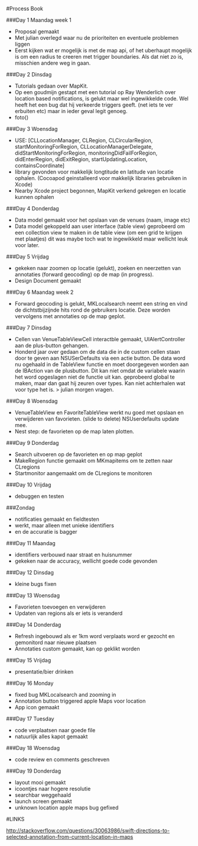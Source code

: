 #Process Book

###Day 1 Maandag week 1
- Proposal gemaakt
- Met julian overlegd waar nu de prioriteiten en eventuele problemen liggen
- Eerst kijken wat er mogelijk is met de map api, of het uberhaupt mogelijk is om een radius te creeren met trigger boundaries. Als dat niet zo is, misschien andere weg in gaan.

###Day 2 Dinsdag

- Tutorials gedaan over MapKit.
- Op een goudmijn gestapt met een tutorial op Ray Wenderlich over location based notifications, is gelukt maar wel ingewikkelde code. Wel heeft het een bug dat hij verkeerde triggers geeft. (net iets te ver erbuiten etc) maar in ieder geval legit genoeg.
- foto()

###Day 3 Woensdag

- USE: [CLLocationManager, CLRegion, CLCircularRegion, startMonitoringForRegion, CLLocationManagerDelegate, didStartMonitoringForRegion, monitoringDidFailForRegion, didEnterRegion, didExitRegion, startUpdatingLocation, containsCoordinate]
- library gevonden voor makkelijk longtitude en latitude van locatie ophalen. (Cocoapod geinstalleerd voor makkelijk libraries gebruiken in Xcode)
- Nearby Xcode project begonnen, MapKit verkend gekregen en locatie kunnen ophalen

###Day 4 Donderdag 

- Data model gemaakt voor het opslaan van de venues (naam, image etc)
- Data model gekoppeld aan user interface (table view) geprobeerd om een collection view te maken in de table view (om een grid te krijgen met plaatjes) dit was maybe toch wat te ingewikkeld maar wellicht leuk voor later.

###Day 5 Vrijdag
- gekeken naar zoomen op locatie (gelukt), zoeken en neerzetten van annotaties (forward geocoding) op de map (in progress). 
- Design Document gemaakt

###Day 6 Maandag week 2
- Forward geocoding is gelukt, MKLocalsearch neemt een string en vind de dichtstbijzijnde hits rond de gebruikers locatie. Deze worden vervolgens met annotaties op de map geplot.

###Day 7 Dinsdag 

- Cellen van VenueTableViewCell interactble gemaakt, UIAlertController aan de plus-button gehangen. 
- Honderd jaar over gedaan om de data die in de custom cellen staan door te geven aan NSUSerDefaults via een actie button. De data word nu ogehaald in de TableView functie en moet doorgegeven worden aan de IBAction van de plusbutton. Dit kan niet omdat de variabele waarin het word opgeslagen niet de functie uit kan. geprobeerd global te maken, maar dan gaat hij zeuren over types. Kan niet achterhalen wat voor type het is. > julian morgen vragen.

###Day 8 Woensdag
- VenueTableView en FavoriteTableView werkt nu goed met opslaan en verwijderen van favorieten. (slide to delete) NSUserdefaults update mee.
- Nest step: de favorieten op de map laten plotten. 

###Day 9 Donderdag
- Search uitvoeren op de favorieten en op map geplot
- MakeRegion functie gemaakt om MKmapitems om te zetten naar CLregions
- Startmonitor aangemaakt om de CLregions te monitoren

###Day 10 Vrijdag
- debuggen en testen

###Zondag 
- notificaties gemaakt en fieldtesten 
- werkt, maar alleen met unieke identifiers
- en de accuratie is bagger

###Day 11 Maandag
- identifiers verbouwd naar straat en huisnummer
- gekeken naar de accuracy, wellicht goede code gevonden

###Day 12 Dinsdag
- kleine bugs fixen

###Day 13 Woensdag
- Favorieten toevoegen en verwijderen
- Updaten van regions als er iets is veranderd

###Day 14 Donderdag 
- Refresh ingebouwd als er 1km word verplaats word er gezocht en gemonitord naar nieuwe plaatsen
- Annotaties custom gemaakt, kan op geklikt worden

###Day 15 Vrijdag 

- presentatie/bier drinken

###Day 16 Monday 

- fixed bug MKLocalsearch and zooming in
- Annotation button triggered apple Maps voor location
- App icon gemaakt

###Day 17 Tuesday

- code verplaatsen naar goede file
- natuurlijk alles kapot gemaakt

###Day 18 Woensdag

- code review en comments geschreven

###Day 19 Donderdag

- layout mooi gemaakt
- icoontjes naar hogere resolutie
- searchbar weggehaald
- launch screen gemaakt
- unknown location apple maps bug gefixed


#LINKS

http://stackoverflow.com/questions/30063986/swift-directions-to-selected-annotation-from-current-location-in-maps














